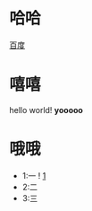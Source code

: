 # 哈哈
[百度](https://www.baidu.com/)

# 嘻嘻
hello world! **yooooo**

# 哦哦
* 1:一
! [1](https://github.com/dpc19994sky/chance/blob/master/file1/QR.png?raw=true)
* 2:二
* 3:三
